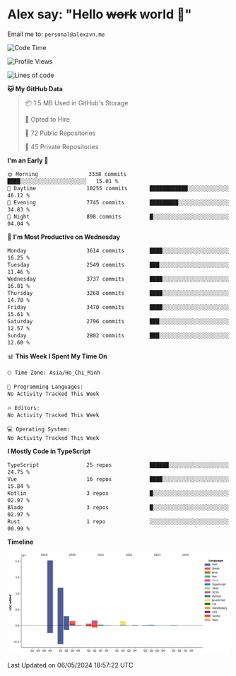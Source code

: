 # Alex say: "Hello ~~work~~ world 🐾"
Email me to: `personal@alexzvn.me`

<!--START_SECTION:waka-->
![Code Time](http://img.shields.io/badge/Code%20Time-1%2C066%20hrs%2055%20mins-blue)

![Profile Views](http://img.shields.io/badge/Profile%20Views-4-blue)

![Lines of code](https://img.shields.io/badge/From%20Hello%20World%20I%27ve%20Written-40.4%20million%20lines%20of%20code-blue)

**🐱 My GitHub Data** 

> 📦 1.5 MB Used in GitHub's Storage 
 > 
> 💼 Opted to Hire
 > 
> 📜 72 Public Repositories 
 > 
> 🔑 45 Private Repositories 
 > 
**I'm an Early 🐤** 

```text
🌞 Morning                3338 commits        ████░░░░░░░░░░░░░░░░░░░░░   15.01 % 
🌆 Daytime                10255 commits       ████████████░░░░░░░░░░░░░   46.12 % 
🌃 Evening                7745 commits        █████████░░░░░░░░░░░░░░░░   34.83 % 
🌙 Night                  898 commits         █░░░░░░░░░░░░░░░░░░░░░░░░   04.04 % 
```
📅 **I'm Most Productive on Wednesday** 

```text
Monday                   3614 commits        ████░░░░░░░░░░░░░░░░░░░░░   16.25 % 
Tuesday                  2549 commits        ███░░░░░░░░░░░░░░░░░░░░░░   11.46 % 
Wednesday                3737 commits        ████░░░░░░░░░░░░░░░░░░░░░   16.81 % 
Thursday                 3268 commits        ████░░░░░░░░░░░░░░░░░░░░░   14.70 % 
Friday                   3470 commits        ████░░░░░░░░░░░░░░░░░░░░░   15.61 % 
Saturday                 2796 commits        ███░░░░░░░░░░░░░░░░░░░░░░   12.57 % 
Sunday                   2802 commits        ███░░░░░░░░░░░░░░░░░░░░░░   12.60 % 
```


📊 **This Week I Spent My Time On** 

```text
🕑︎ Time Zone: Asia/Ho_Chi_Minh

💬 Programming Languages: 
No Activity Tracked This Week

🔥 Editors: 
No Activity Tracked This Week

💻 Operating System: 
No Activity Tracked This Week
```

**I Mostly Code in TypeScript** 

```text
TypeScript               25 repos            ██████░░░░░░░░░░░░░░░░░░░   24.75 % 
Vue                      16 repos            ████░░░░░░░░░░░░░░░░░░░░░   15.84 % 
Kotlin                   3 repos             █░░░░░░░░░░░░░░░░░░░░░░░░   02.97 % 
Blade                    3 repos             █░░░░░░░░░░░░░░░░░░░░░░░░   02.97 % 
Rust                     1 repo              ░░░░░░░░░░░░░░░░░░░░░░░░░   00.99 % 
```



**Timeline**

![Lines of Code chart](https://raw.githubusercontent.com/alexzvn/alexzvn/main/assets/bar_graph.png)


 Last Updated on 06/05/2024 18:57:22 UTC
<!--END_SECTION:waka-->
